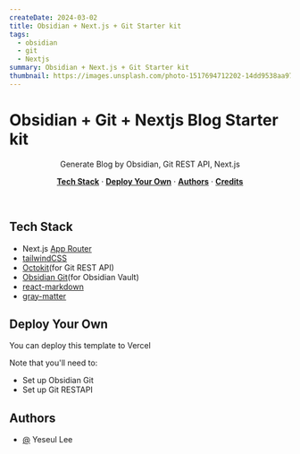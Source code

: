 ```yaml
---
createDate: 2024-03-02
title: Obsidian + Next.js + Git Starter kit
tags:
  - obsidian
  - git
  - Nextjs
summary: Obsidian + Next.js + Git Starter kit
thumbnail: https://images.unsplash.com/photo-1517694712202-14dd9538aa97?q=80&w=2970&auto=format&fit=crop&ixlib=rb-4.0.3&ixid=M3wxMjA3fDB8MHxwaG90by1wYWdlfHx8fGVufDB8fHx8fA%3D%3D
---
```


# Obsidian + Git + Nextjs Blog Starter kit

<p align="center">
  Generate Blog by Obsidian, Git REST API, Next.js
</p>

<p align="center">
  <a href="#tech-stack"><strong>Tech Stack</strong></a> ·
  <a href="#deploy-your-own"><strong>Deploy Your Own</strong></a> ·
  <a href="#authors"><strong>Authors</strong></a> ·
  <a href="#credits"><strong>Credits</strong></a>
</p>
<br/>

## Tech Stack

- Next.js [App Router](https://nextjs.org/docs/app)
- [tailwindCSS](https://tailwindcss.com/)
- [Octokit](https://github.com/octokit/octokit.js/#readme)(for Git REST API)
- [Obsidian Git](https://github.com/denolehov/obsidian-git)(for Obsidian Vault)
- [react-markdown](https://www.npmjs.com/package/react-markdown?activeTab=readme)
- [gray-matter](https://www.npmjs.com/package/gray-matter)

## Deploy Your Own

You can deploy this template to Vercel

Note that you'll need to:

- Set up Obsidian Git
- Set up Git RESTAPI

## Authors

- [@](ssulv3030@gmail.com) Yeseul Lee
